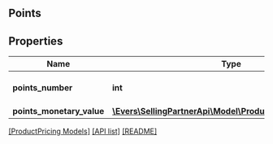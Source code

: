 ## Points

## Properties

Name | Type | Description | Notes
------------ | ------------- | ------------- | -------------
**points_number** | **int** | The number of points. | [optional]
**points_monetary_value** | [**\Evers\SellingPartnerApi\Model\ProductPricing\MoneyType**](MoneyType.md) |  | [optional]

[[ProductPricing Models]](../) [[API list]](../../Api) [[README]](../../../README.md)
